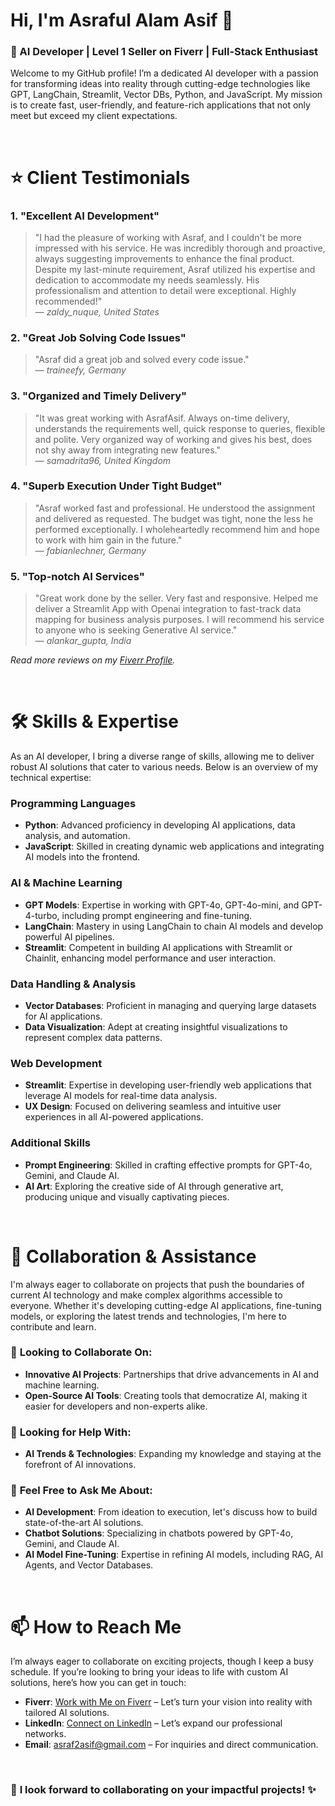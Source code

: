 # Hi, I'm Asraful Alam Asif 👋

### 🚀 AI Developer | Level 1 Seller on Fiverr | Full-Stack Enthusiast

Welcome to my GitHub profile! I’m a dedicated AI developer with a passion for transforming ideas into reality through cutting-edge technologies like GPT, LangChain, Streamlit, Vector DBs, Python, and JavaScript. My mission is to create fast, user-friendly, and feature-rich applications that not only meet but exceed my client expectations.

<br/>

# ⭐ Client Testimonials

### 1. **"Excellent AI Development"**
> "I had the pleasure of working with Asraf, and I couldn't be more impressed with his service. He was incredibly thorough and proactive, always suggesting improvements to enhance the final product. Despite my last-minute requirement, Asraf utilized his expertise and dedication to accommodate my needs seamlessly. His professionalism and attention to detail were exceptional. Highly recommended!"  
> — _zaldy_nuque, United States_

### 2. **"Great Job Solving Code Issues"**
> "Asraf did a great job and solved every code issue."  
> — _traineefy, Germany_

### 3. **"Organized and Timely Delivery"**
> "It was great working with AsrafAsif. Always on-time delivery, understands the requirements well, quick response to queries, flexible and polite. Very organized way of working and gives his best, does not shy away from integrating new features."  
> — _samadrita96, United Kingdom_

### 4. **"Superb Execution Under Tight Budget"**
> "Asraf worked fast and professional. He understood the assignment and delivered as requested. The budget was tight, none the less he performed exceptionally. I wholeheartedly recommend him and hope to work with him gain in the future."  
> — _fabianlechner, Germany_

### 5. **"Top-notch AI Services"**
> "Great work done by the seller. Very fast and responsive. Helped me deliver a Streamlit App with Openai integration to fast-track data mapping for business analysis purposes. I will recommend his service to anyone who is seeking Generative AI service."  
> — _alankar_gupta, India_

_Read more reviews on my [Fiverr Profile](https://www.fiverr.com/asraf2asif_fvrr)._

<br/>

# 🛠️ Skills & Expertise

As an AI developer, I bring a diverse range of skills, allowing me to deliver robust AI solutions that cater to various needs. Below is an overview of my technical expertise:

### **Programming Languages**
- **Python**: Advanced proficiency in developing AI applications, data analysis, and automation.
- **JavaScript**: Skilled in creating dynamic web applications and integrating AI models into the frontend.

### **AI & Machine Learning**
- **GPT Models**: Expertise in working with GPT-4o, GPT-4o-mini, and GPT-4-turbo, including prompt engineering and fine-tuning.
- **LangChain**: Mastery in using LangChain to chain AI models and develop powerful AI pipelines.
- **Streamlit**: Competent in building AI applications with Streamlit or Chainlit, enhancing model performance and user interaction.

### **Data Handling & Analysis**
- **Vector Databases**: Proficient in managing and querying large datasets for AI applications.
- **Data Visualization**: Adept at creating insightful visualizations to represent complex data patterns.

### **Web Development**
- **Streamlit**: Expertise in developing user-friendly web applications that leverage AI models for real-time data analysis.
- **UX Design**: Focused on delivering seamless and intuitive user experiences in all AI-powered applications.

### **Additional Skills**
- **Prompt Engineering**: Skilled in crafting effective prompts for GPT-4o, Gemini, and Claude AI.
- **AI Art**: Exploring the creative side of AI through generative art, producing unique and visually captivating pieces.

<br/>

# 💬 Collaboration & Assistance

I'm always eager to collaborate on projects that push the boundaries of current AI technology and make complex algorithms accessible to everyone. Whether it's developing cutting-edge AI applications, fine-tuning models, or exploring the latest trends and technologies, I'm here to contribute and learn.

### 👯 **Looking to Collaborate On:**
- **Innovative AI Projects**: Partnerships that drive advancements in AI and machine learning.
- **Open-Source AI Tools**: Creating tools that democratize AI, making it easier for developers and non-experts alike.

### 🤔 **Looking for Help With:**
- **AI Trends & Technologies**: Expanding my knowledge and staying at the forefront of AI innovations.
  
### 💬 **Feel Free to Ask Me About:**
- **AI Development**: From ideation to execution, let's discuss how to build state-of-the-art AI solutions.
- **Chatbot Solutions**: Specializing in chatbots powered by GPT-4o, Gemini, and Claude AI.
- **AI Model Fine-Tuning**: Expertise in refining AI models, including RAG, AI Agents, and Vector Databases.

<br/>

# 📫 How to Reach Me
I’m always eager to collaborate on exciting projects, though I keep a busy schedule. If you’re looking to bring your ideas to life with custom AI solutions, here’s how you can get in touch:
- **Fiverr**: [Work with Me on Fiverr](https://www.fiverr.com/asraf2asif_fvrr) – Let’s turn your vision into reality with tailored AI solutions.
- **LinkedIn**: [Connect on LinkedIn](https://www.linkedin.com/in/asraf2asif/) – Let’s expand our professional networks.
- **Email**: [asraf2asif@gmail.com](mailto:asraf2asif@gmail.com) – For inquiries and direct communication.

<br/>

### 🚀 **I look forward to collaborating on your impactful projects!** ✨

